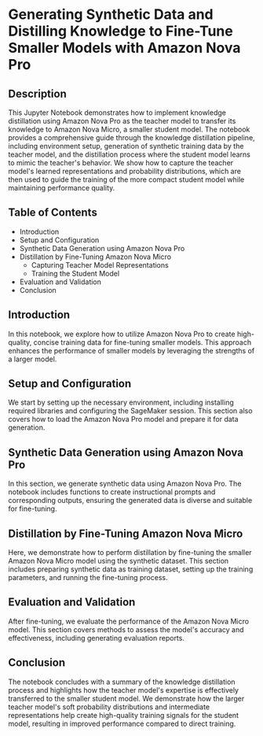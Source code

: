 # Generating Synthetic Data and Distilling Knowledge to Fine-Tune Smaller Models with Amazon Nova Pro

## **Description**
This Jupyter Notebook demonstrates how to implement knowledge distillation using Amazon Nova Pro as the teacher model to transfer its knowledge to Amazon Nova Micro, a smaller student model. The notebook provides a comprehensive guide through the knowledge distillation pipeline, including environment setup, generation of synthetic training data by the teacher model, and the distillation process where the student model learns to mimic the teacher's behavior. We show how to capture the teacher model's learned representations and probability distributions, which are then used to guide the training of the more compact student model while maintaining performance quality.

## **Table of Contents**
- Introduction
- Setup and Configuration
- Synthetic Data Generation using Amazon Nova Pro
- Distillation by Fine-Tuning Amazon Nova Micro
  - Capturing Teacher Model Representations
  - Training the Student Model
- Evaluation and Validation
- Conclusion

## **Introduction**
In this notebook, we explore how to utilize Amazon Nova Pro to create high-quality, concise training data for fine-tuning smaller models. This approach enhances the performance of smaller models by leveraging the strengths of a larger model.

## **Setup and Configuration**
We start by setting up the necessary environment, including installing required libraries and configuring the SageMaker session. This section also covers how to load the Amazon Nova Pro model and prepare it for data generation.

## **Synthetic Data Generation using Amazon Nova Pro**
In this section, we generate synthetic data using Amazon Nova Pro. The notebook includes functions to create instructional prompts and corresponding outputs, ensuring the generated data is diverse and suitable for fine-tuning.

## **Distillation by Fine-Tuning Amazon Nova Micro**
Here, we demonstrate how to perform distillation by fine-tuning the smaller Amazon Nova Micro model using the synthetic dataset. This section includes preparing synthetic data as training dataset, setting up the training parameters, and running the fine-tuning process.

## **Evaluation and Validation**
After fine-tuning, we evaluate the performance of the Amazon Nova Micro model. This section covers methods to assess the model's accuracy and effectiveness, including generating evaluation reports.

## **Conclusion**
The notebook concludes with a summary of the knowledge distillation process and highlights how the teacher model's expertise is effectively transferred to the smaller student model. We demonstrate how the larger teacher model's soft probability distributions and intermediate representations help create high-quality training signals for the student model, resulting in improved performance compared to direct training.
